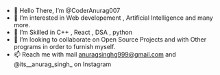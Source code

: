 - 👋 Hello There, I’m @CoderAnurag007
- 👀 I’m interested in Web developement , Artificial Intelligence and many more.
- 🌱 I’m Skilled in C++ , React , DSA , python
- 💞️ I’m looking to collaborate on Open Source  Projects and with Other programs in order to furnish myself.
- 📫 Reach me with mail anuragsinghg999@gmail.com and @its__anurag_singh_ on Instagram

<!---
CoderAnurag007/CoderAnurag007 is a ✨ special ✨ repository because its `README.md` (this file) appears on your GitHub profile.
You can click the Preview link to take a look at your changes.
--->
